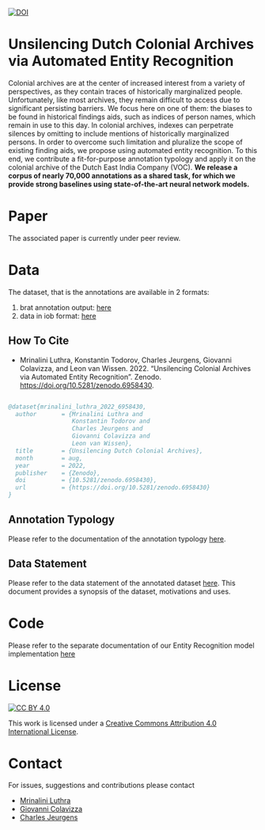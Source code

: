 [![DOI](https://zenodo.org/badge/DOI/10.5281/zenodo.6958524.svg)](https://doi.org/10.5281/zenodo.6958524)

# Unsilencing Dutch Colonial Archives via Automated Entity Recognition 

Colonial archives are at the center of increased interest from a variety of perspectives, as they contain traces of historically marginalized people. Unfortunately, like most archives, they remain difficult to access due to significant persisting barriers. We focus here on one of them: the biases to be found in historical findings aids, such as indices of person names, which remain in use to this day. In colonial archives, indexes can perpetrate silences by omitting to include mentions of historically marginalized persons. In order to overcome such limitation and pluralize the scope of existing finding aids, we propose using automated entity recognition. To this end, we contribute a fit-for-purpose annotation typology and apply it on the colonial archive of the Dutch East India Company (VOC). **We release a corpus of nearly 70,000 annotations as a shared task, for which we provide strong baselines using state-of-the-art neural network models.**

# Paper

The associated paper is currently under peer review.

# Data

The dataset, that is the annotations are available in 2 formats:

1) brat annotation output: [here](data/annotated_data)
2) data in iob format: [here](processed_data)

## How To Cite

* Mrinalini Luthra, Konstantin Todorov, Charles Jeurgens, Giovanni Colavizza, and Leon van Wissen. 2022. “Unsilencing Colonial Archives via Automated Entity Recognition”. Zenodo. https://doi.org/10.5281/zenodo.6958430.

```bibtex

@dataset{mrinalini_luthra_2022_6958430,
  author       = {Mrinalini Luthra and
                  Konstantin Todorov and
                  Charles Jeurgens and
                  Giovanni Colavizza and
                  Leon van Wissen},
  title        = {Unsilencing Dutch Colonial Archives},
  month        = aug,
  year         = 2022,
  publisher    = {Zenodo},
  doi          = {10.5281/zenodo.6958430},
  url          = {https://doi.org/10.5281/zenodo.6958430}
}

```

## Annotation Typology
Please refer to the documentation of the annotation typology [here](data/README.md).

## Data Statement
Please refer to the data statement of the annotated dataset [here](Datasheet.pdf).
This document provides a synopsis of the dataset, motivations and uses.

# Code

Please refer to the separate documentation of our Entity Recognition model implementation [here](src/code_documentation.md)

# License

[![CC BY 4.0][cc-by-shield]][cc-by]

This work is licensed under a
[Creative Commons Attribution 4.0 International License][cc-by].


[cc-by]: http://creativecommons.org/licenses/by/4.0/
[cc-by-image]: https://i.creativecommons.org/l/by/4.0/88x31.png
[cc-by-shield]: https://img.shields.io/badge/License-CC%20BY%204.0-lightgrey.svg

# Contact

For issues, suggestions and contributions please contact 
* [Mrinalini Luthra](mrinalini.luthra@gmail.com) 
* [Giovanni Colavizza](g.colavizza@uva.nl)
* [Charles Jeurgens](K.J.P.F.M.Jeurgens@uva.nl)
